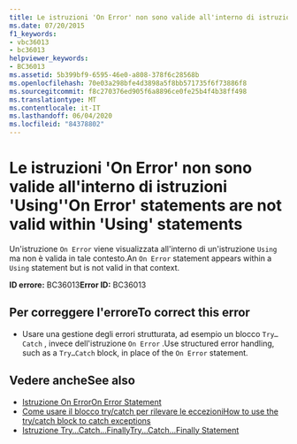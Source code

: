 ```yaml
---
title: Le istruzioni 'On Error' non sono valide all'interno di istruzioni 'Using'
ms.date: 07/20/2015
f1_keywords:
- vbc36013
- bc36013
helpviewer_keywords:
- BC36013
ms.assetid: 5b399bf9-6595-46e0-a808-378f6c28568b
ms.openlocfilehash: 70e03a298bfe4d3898a5f8bb571735f6f73886f8
ms.sourcegitcommit: f8c270376ed905f6a8896ce0fe25b4f4b38ff498
ms.translationtype: MT
ms.contentlocale: it-IT
ms.lasthandoff: 06/04/2020
ms.locfileid: "84378802"
---
```

# <a name="on-error-statements-are-not-valid-within-using-statements"></a><span data-ttu-id="3ad4e-102">Le istruzioni 'On Error' non sono valide all'interno di istruzioni 'Using'</span><span class="sxs-lookup"><span data-stu-id="3ad4e-102">'On Error' statements are not valid within 'Using' statements</span></span>
<span data-ttu-id="3ad4e-103">Un'istruzione `On Error` viene visualizzata all'interno di un'istruzione `Using` ma non è valida in tale contesto.</span><span class="sxs-lookup"><span data-stu-id="3ad4e-103">An `On Error` statement appears within a `Using` statement but is not valid in that context.</span></span>  
  
 <span data-ttu-id="3ad4e-104">**ID errore:** BC36013</span><span class="sxs-lookup"><span data-stu-id="3ad4e-104">**Error ID:** BC36013</span></span>  
  
## <a name="to-correct-this-error"></a><span data-ttu-id="3ad4e-105">Per correggere l'errore</span><span class="sxs-lookup"><span data-stu-id="3ad4e-105">To correct this error</span></span>  
  
- <span data-ttu-id="3ad4e-106">Usare una gestione degli errori strutturata, ad esempio un blocco `Try…Catch` , invece dell'istruzione `On Error` .</span><span class="sxs-lookup"><span data-stu-id="3ad4e-106">Use structured error handling, such as a `Try…Catch` block, in place of the `On Error` statement.</span></span>  
  
## <a name="see-also"></a><span data-ttu-id="3ad4e-107">Vedere anche</span><span class="sxs-lookup"><span data-stu-id="3ad4e-107">See also</span></span>

- [<span data-ttu-id="3ad4e-108">Istruzione On Error</span><span class="sxs-lookup"><span data-stu-id="3ad4e-108">On Error Statement</span></span>](../language-reference/statements/on-error-statement.md)
- [<span data-ttu-id="3ad4e-109">Come usare il blocco try/catch per rilevare le eccezioni</span><span class="sxs-lookup"><span data-stu-id="3ad4e-109">How to use the try/catch block to catch exceptions</span></span>](../../standard/exceptions/how-to-use-the-try-catch-block-to-catch-exceptions.md)
- [<span data-ttu-id="3ad4e-110">Istruzione Try...Catch...Finally</span><span class="sxs-lookup"><span data-stu-id="3ad4e-110">Try...Catch...Finally Statement</span></span>](../language-reference/statements/try-catch-finally-statement.md)
